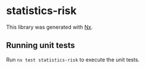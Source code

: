 # statistics-risk

This library was generated with [Nx](https://nx.dev).

## Running unit tests

Run `nx test statistics-risk` to execute the unit tests.
